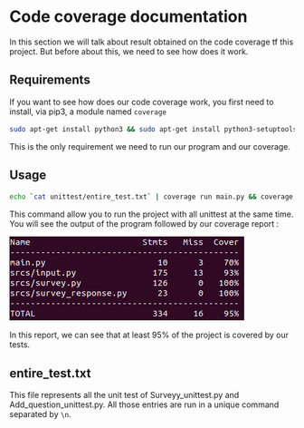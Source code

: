 # Code coverage documentation

In this section we will talk about result obtained on the code coverage tf this project. But before about this, we need to see how does it work.

## Requirements

If you want to see how does our code coverage work, you first need to install, via pip3, a module named `coverage`

```bash
sudo apt-get install python3 && sudo apt-get install python3-setuptools && sudo apt-get install python3-pip && pip install coverage
```
This is the only requirement we need to run our program and our coverage.

## Usage

```bash
echo `cat unittest/entire_test.txt` | coverage run main.py && coverage report
```

This command allow you to run the project with all unittest at the same time. You will see the output of the program followed by our coverage report :

![coverage](./coverage.png)

In this report, we can see that at least 95% of the project is covered by our tests.

## entire_test.txt

This file represents all the unit test of Surveyy_unittest.py and Add_question_unittest.py. All those entries are run in a unique command separated by ```\n```.